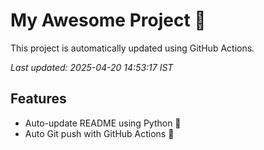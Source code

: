 # My Awesome Project 🚀

This project is automatically updated using GitHub Actions.

_Last updated: 2025-04-20 14:53:17 IST_

## Features
- Auto-update README using Python 🐍
- Auto Git push with GitHub Actions 🤖
